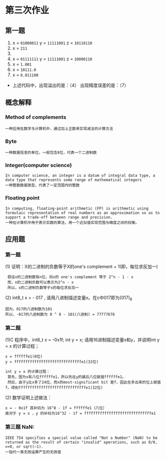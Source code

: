 # 第三次作业

## 第一题
1. x = `01000011`  y = `11111001` z = `10110110`
1. x = `211`
1. 
1. x = `01111111` y = `11111001` z = `10000110`
1. x = `1.001`
1. x = `10111.0`
1. x = `0.011100`

* 上述代码中，出现溢出的是：（4）
出现精度误差的是：（7）

## 概念解释

### Method of complements
```
一种应用在数学与计算机中，通过加上正数来实现减法的计算方法
```

### Byte
```
一种数据信息的单位，一般包含8位，代表一个二进制数
```

### Integer(computer science)
```
In computer science, an integer is a datum of integral data type, a data type that represents some range of mathematical integers
一种整数数据类型，代表了一定范围内的整数
```

### Floating point
```
In computing, floating-point arithmetic (FP) is arithmetic using formulaic representation of real numbers as an approximation so as to support a trade-off between range and precision. 
一种在计算机中用于表示实数的算法，用一个近似值实现范围与精度之间的权衡。
```

## 应用题

### 第一题
 (1) 证明：X的二进制的负数等于X的one's complement + 1(即，每位求反加一)
```
 假设x的二进制数有n位，则x的 one's complement 等于 2^n - 1 - x
 而，n的二进制负数可以表示为2^n - x
 所以，x的二进制负数等于x的每位求反加一
```
 (2) int8_t x = - 017 , 请用八进制描述变量x。在c中017即为(017)<sub>8</sub>
 
 ```
 因为，017的八进制数为101
 所以，-017的八进制数为 8 ^ 8 - 101(八进制) = 77777676
```

### 第二题

 (1)C 程序中，int8_t x = -0x1f; int y = x; 请用16进制描述变量x和y，并说明int y = x 的计算过程；
~~~
x = ffffffe1(8位)
y = ffffffffffffffffffffffffffffffe1(32位)

int y = x 的计算过程：
 首先，因为x有八位ffffffe1，所以先在y的最后八位赋值ffffffe1。
 然后，由于y比x多了24位，而x的most-significant bit 是f，因此在多出来的位上赋值f。得到ffffffffffffffffffffffffffffffe1(32位)
~~~ 
(2) 数学证明上述做法：
```
x = - 0x1f 其补码为 16^8 - 1f = ffffffe1（八位）
故对于 y = x ，y 的补码为16^32 - 1f = ffffffffffffffffffffffffffffffe1
```

### 第三题 NaN:
```
IEEE 754 specifies a special value called "Not a Number" (NaN) to be returned as the result of certain "invalid" operations, such as 0/0, ∞×0, or sqrt(−1).
一指代一类无效运算产生的无效值
```